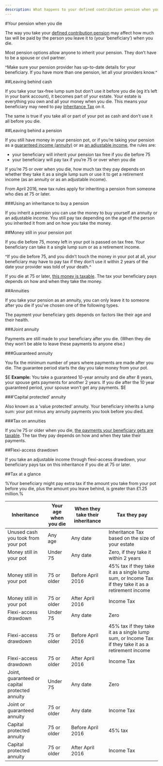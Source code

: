 ```yaml
---
description: What happens to your defined contribution pension when you die, including the tax your beneficiary pays. 
---
```


#Your pension when you die

The way you take your [defined contribution pension](/pension-types) may affect how much tax will be paid by the person you leave it to (your ‘beneficiary’) when you die.

Most pension options allow anyone to inherit your pension. They don’t have to be a spouse or civil partner.


^Make sure your pension provider has up-to-date details for your beneficiary. If you have more than one pension, let all your providers know.^


##Leaving behind cash

If you take your tax-free lump sum but don’t use it before you die (eg it’s left in your bank account), it becomes part of your estate. Your estate is everything you own and all your money when you die. This means your beneficiary may need to pay [Inheritance Tax](https://www.gov.uk/inheritance-tax/overview) on it.

The same is true if you take all or part of your pot as cash and don’t use it all before you die.

##Leaving behind a pension

If you still have money in your pension pot, or if you’re taking your pension as a [guaranteed income (annuity)](/guaranteed-income) or as [an adjustable income](/adjustable-income), the rules are:


- your beneficiary will inherit your pension tax free if you die before 75
- your beneficiary will pay tax if you’re 75 or over when you die


If you’re 75 or over when you die, how much tax they pay depends on whether they take it as a single lump sum or use it to get a retirement income (as an annuity or as an adjustable income).

From April 2016, new tax rules apply for inheriting a pension from someone who dies at 75 or later.

###Using an inheritance to buy a pension

If you inherit a pension you can use the money to buy yourself an annuity or an adjustable income. You still pay tax depending on the age of the person you inherited it from and on how you take the money.

##Money still in your pension pot

If you die before 75, money left in your pot is passed on tax free. Your beneficiary can take it a single lump sum or as a retirement income.

^If you die before 75, and you didn’t touch the money in your pot at all, your beneficiary may have to pay tax if they don’t use it within 2 years of the date your provider was told of your death.^

If you die at 75 or later, [this money is taxable](/when-you-die#tax-at-a-glance). The tax your beneficiary pays depends on how and when they take the money.

##Annuities

If you take your pension as an annuity, you can only leave it to someone after you die if you’ve chosen one of the following types.

The payment your beneficiary gets depends on factors like their age and their health.

###Joint annuity

Payments are still made to your beneficiary after you die. (When they die they won’t be able to leave these payments to anyone else.)

###Guaranteed annuity

You fix the minimum number of years where payments are made after you die. The guarantee period starts the day you take money from your pot.

$E
**Example:** You take a guaranteed 10-year annuity and die after 8 years, your spouse gets payments for another 2 years.
If you die after the 10 year guaranteed period, your spouse won’t get any payments.
$E

###‘Capital protected’ annuity

Also known as a ‘value protected’ annuity. Your beneficiary inherits a lump sum: your pot minus any annuity payments you took before you died.

###Tax on annuities

If you’re 75 or older when you die, [the payments your beneficiary gets are taxable](/when-you-die#tax-at-a-glance). The tax they pay depends on how and when they take their payments.

##Flexi-access drawdown

If you take an adjustable income through flexi-access drawdown, your beneficiary pays tax on this inheritance if you die at 75 or later.
  
##Tax at a glance

%Your beneficiary might pay extra tax if the amount you take from your pot before you die, plus the amount you leave behind, is greater than £1.25 million.%

Inheritance | Your age when you die | When they take their inheritance | Tax they pay
-|-|-|-
Unused cash you took from your pot | Any age | Any date | Inheritance Tax based on the size of your estate
Money still in your pot | Under 75 | Any date | Zero, if they take it within 2 years
Money still in your pot | 75 or older | Before April 2016 | 45% tax if they take it as a single lump sum, or Income Tax if they take it as a retirement income
Money still in your pot | 75 or older | After April 2016 | Income Tax
Flexi-access drawdown | Under 75 | Any date | Zero
Flexi-access drawdown | 75 or older | Before April 2016 | 45% tax if they take it as a single lump sum, or Income Tax if they take it as a retirement income
Flexi-access drawdown | 75 or older | After April 2016 | Income Tax
Joint, guaranteed or capital protected annuity | Under 75 | Any date | Zero
Joint or guaranteed annuity | 75 or older | Any date | Income Tax
Capital protected annuity | 75 or older | Before April 2016 | 45% tax
Capital protected annuity | 75 or older | After April 2016 | Income Tax
